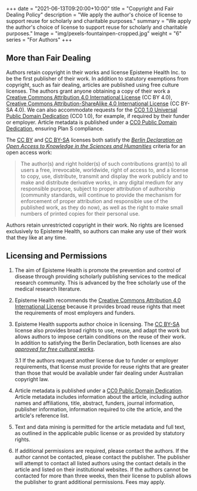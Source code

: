 +++
date = "2021-06-13T09:20:00+10:00"
title = "Copyright and Fair Dealing Policy"
description = "We apply the author's choice of license to support reuse for scholarly and charitable purposes."
summary = "We apply the author's choice of license to support reuse for scholarly and charitable purposes."
Image = "img/pexels-fountainpen-cropped.jpg"
weight = "6"
series = "For Authors"
+++

## More than Fair Dealing

Authors retain copyright in their works and license Episteme Health Inc. to be the first publisher of their work. In addition to statutory exemptions from copyright, such as fair dealing, articles are published using free culture licenses. The authors grant anyone obtaining a copy of their work a [Creative Commons Attribution 4.0 International License](https://creativecommons.org/licenses/by/4.0/) (CC BY 4.0), [Creative Commons Attribution-ShareAlike 4.0 International License](https://creativecommons.org/licenses/by-sa/4.0/) (CC BY-SA 4.0). We can also accommodate requests for the [CC0 1.0 Universal Public Domain Dedication](https://creativecommons.org/publicdomain/zero/1.0/) (CC0 1.0), for example, if required by their funder or employer. Article metadata is published under a [CC0 Public Domain Dedication](https://creativecommons.org/publicdomain/zero/1.0/), ensuring Plan S compliance. 

The [CC BY](https://creativecommons.org/licenses/by/4.0/) and [CC BY-SA](https://creativecommons.org/licenses/by-sa/4.0/) licenses both satisfy the [*Berlin Declaration on Open Access to Knowledge in the Sciences and Humanities*](https://openaccess.mpg.de/Berlin-Declaration) criteria for an open access work:

> The author(s) and right holder(s) of such contributions grant(s) to all users a free, irrevocable, worldwide, right of access to, and a license to copy, use, distribute, transmit and display the work publicly and to make and distribute derivative works, in any digital medium for any responsible purpose, subject to proper attribution of authorship (community standards, will continue to provide the mechanism for enforcement of proper attribution and responsible use of the published work, as they do now), as well as the right to make small numbers of printed copies for their personal use.

Authors retain unrestricted copyright in their work. No rights are licensed exclusively to Episteme Health, so authors can make any use of their work that they like at any time.

## Licensing and Permissions

1. The aim of Episteme Health is promote the prevention and control of disease through providing scholarly publishing services to the medical research community. This is advanced by the free scholarly use of the medical research literature.

2. Episteme Health recommends the [Creative Commons Attribution 4.0 International License](https://creativecommons.org/licenses/by/4.0/) because it provides broad reuse rights that meet the requirements of most employers and funders.

3. Episteme Health supports author choice in licensing. The [CC BY-SA](https://creativecommons.org/licenses/by-sa/4.0/) license also provides broad rights to use, reuse, and adapt the work but allows authors to impose certain conditions on the reuse of their work. In addition to satisfying the Berlin Declaration, both licenses are also [*approved for free cultural works*](https://creativecommons.org/share-your-work/public-domain/freeworks/).

   3.1 If the authors request another license due to funder or employer requirements, that license must provide for reuse rights that are greater than those that would be available under fair dealing under Australian copyright law.

4. Article metadata is published under a [CC0 Public Domain Dedication](https://creativecommons.org/publicdomain/zero/1.0/). Article metadata includes information about the article, including author names and affiliations, title, abstract, funders, journal information, publisher information, information required to cite the article, and the article's reference list.

5. Text and data mining is permitted for the article metadata and full text, as outlined in the applicable public license or as provided by statutory rights.

6. If additional permissions are required, please contact the authors. If the author cannot be contacted, please contact the publisher. The publisher will attempt to contact all listed authors using the contact details in the article and listed on their institutional websites. If the authors cannot be contacted for more than three weeks, then their license to publish allows the publisher to grant additional permissions. Fees may apply.
